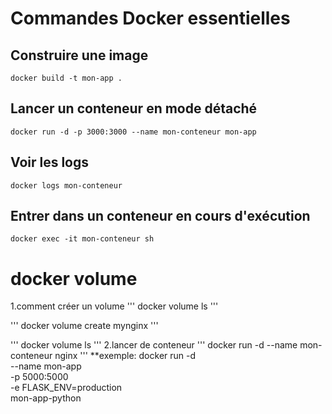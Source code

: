 # Commandes Docker essentielles

## Construire une image
``` 
docker build -t mon-app . 

```
## Lancer un conteneur en mode détaché
```
docker run -d -p 3000:3000 --name mon-conteneur mon-app
```

## Voir les logs
```
docker logs mon-conteneur
```

## Entrer dans un conteneur en cours d'exécution
```
docker exec -it mon-conteneur sh
```

# docker volume
1.comment créer un volume
''' 
docker volume ls 
'''

''' 
docker volume create mynginx 
'''

''' 
docker volume ls 
'''
2.lancer de conteneur
''' 
docker run -d --name mon-conteneur nginx 
'''
**exemple:
docker run -d \
  --name mon-app \
  -p 5000:5000 \
  -e FLASK_ENV=production \
  mon-app-python
  
